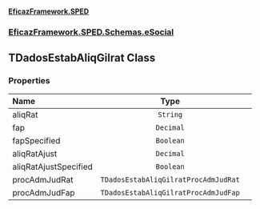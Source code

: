 #### [EficazFramework.SPED](EficazFrameworkSPED.md 'EficazFramework SPED')
### [EficazFramework.SPED.Schemas.eSocial](EficazFramework.SPED.Schemas.eSocial.md 'EficazFramework.SPED.Schemas.eSocial')

## TDadosEstabAliqGilrat Class
### Properties

| Name | Type | |
| :--- | :---: | :--- |
| aliqRat | `String` |  |
| fap | `Decimal` |  |
| fapSpecified | `Boolean` |  |
| aliqRatAjust | `Decimal` |  |
| aliqRatAjustSpecified | `Boolean` |  |
| procAdmJudRat | `TDadosEstabAliqGilratProcAdmJudRat` |  |
| procAdmJudFap | `TDadosEstabAliqGilratProcAdmJudFap` |  |
